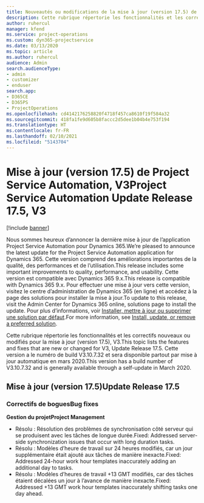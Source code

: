 ```yaml
---
title: Nouveautés ou modifications de la mise à jour (version 17.5) de Project Service Automation (correctif logiciel), V3
description: Cette rubrique répertorie les fonctionnalités et les correctifs disponibles pour la mise à jour (version 17.5) de Project Service Automation, V3.
author: ruhercul
manager: kfend
ms.service: project-operations
ms.custom: dyn365-projectservice
ms.date: 03/13/2020
ms.topic: article
ms.author: ruhercul
audience: Admin
search.audienceType:
- admin
- customizer
- enduser
search.app:
- D365CE
- D365PS
- ProjectOperations
ms.openlocfilehash: cd4142176258820f4718f457ca8610f19f584a32
ms.sourcegitcommit: 418fa1fe9d605b8faccc2d5dee1b04b4e753f194
ms.translationtype: HT
ms.contentlocale: fr-FR
ms.lasthandoff: 02/10/2021
ms.locfileid: "5143704"
---
```

# <a name="project-service-automation-update-release-175-v3"></a><span data-ttu-id="bd050-103">Mise à jour (version 17.5) de Project Service Automation, V3</span><span class="sxs-lookup"><span data-stu-id="bd050-103">Project Service Automation Update Release 17.5, V3</span></span>

[!include [banner](../includes/psa-now-project-operations.md)]

<span data-ttu-id="bd050-104">Nous sommes heureux d’annoncer la dernière mise à jour de l’application Project Service Automation pour Dynamics 365.</span><span class="sxs-lookup"><span data-stu-id="bd050-104">We’re pleased to announce the latest update for the Project Service Automation application for Dynamics 365.</span></span> <span data-ttu-id="bd050-105">Cette version comprend des améliorations importantes de la qualité, des performances et de l’utilisation.</span><span class="sxs-lookup"><span data-stu-id="bd050-105">This release includes some important improvements to quality, performance, and usability.</span></span>  <span data-ttu-id="bd050-106">Cette version est compatible avec Dynamics 365 9.x.</span><span class="sxs-lookup"><span data-stu-id="bd050-106">This release is compatible with Dynamics 365 9.x.</span></span> <span data-ttu-id="bd050-107">Pour effectuer une mise à jour vers cette version, visitez le centre d’administration de Dynamics 365 (en ligne) et accédez à la page des solutions pour installer la mise à jour.</span><span class="sxs-lookup"><span data-stu-id="bd050-107">To update to this release, visit the Admin Center for Dynamics 365 online, solutions page to install the update.</span></span> <span data-ttu-id="bd050-108">Pour plus d’informations, voir [Installer, mettre à jour ou supprimer une solution par défaut](https://docs.microsoft.com/power-platform/admin/install-remove-preferred-solution).</span><span class="sxs-lookup"><span data-stu-id="bd050-108">For more information, see [Install, update, or remove a preferred solution](https://docs.microsoft.com/power-platform/admin/install-remove-preferred-solution).</span></span>

<span data-ttu-id="bd050-109">Cette rubrique répertorie les fonctionnalités et les correctifs nouveaux ou modifiés pour la mise à jour (version 17.5), V3.</span><span class="sxs-lookup"><span data-stu-id="bd050-109">This topic lists the features and fixes that are new or changed for V3, Update Release 17.5.</span></span> <span data-ttu-id="bd050-110">Cette version a le numéro de build V3.10.7.32 et sera disponible partout par mise à jour automatique en mars 2020.</span><span class="sxs-lookup"><span data-stu-id="bd050-110">This version has a build number of V3.10.7.32 and is generally available through a self-update in March 2020.</span></span>


## <a name="update-release-175"></a><span data-ttu-id="bd050-111">Mise à jour (version 17.5)</span><span class="sxs-lookup"><span data-stu-id="bd050-111">Update Release 17.5</span></span>

### <a name="bug-fixes"></a><span data-ttu-id="bd050-112">Correctifs de bogues</span><span class="sxs-lookup"><span data-stu-id="bd050-112">Bug fixes</span></span>


<span data-ttu-id="bd050-113">**Gestion du projet**</span><span class="sxs-lookup"><span data-stu-id="bd050-113">**Project Management**</span></span>

- <span data-ttu-id="bd050-114">Résolu : Résolution des problèmes de synchronisation côté serveur qui se produisent avec les tâches de longue durée.</span><span class="sxs-lookup"><span data-stu-id="bd050-114">Fixed: Addressed server-side synchronization issues that occur with long duration tasks.</span></span>
- <span data-ttu-id="bd050-115">Résolu : Modèles d’heure de travail sur 24 heures modifiés, car un jour supplémentaire était ajouté aux tâches de manière inexacte.</span><span class="sxs-lookup"><span data-stu-id="bd050-115">Fixed: Addressed 24-hour work hour templates inaccurately adding an additional day to tasks.</span></span>
- <span data-ttu-id="bd050-116">Résolu : Modèles d’heures de travail +13 GMT modifiés, car des tâches étaient décalées un jour à l’avance de manière inexacte.</span><span class="sxs-lookup"><span data-stu-id="bd050-116">Fixed: Addressed +13 GMT work hour templates inaccurately shifting tasks one day ahead.</span></span>

